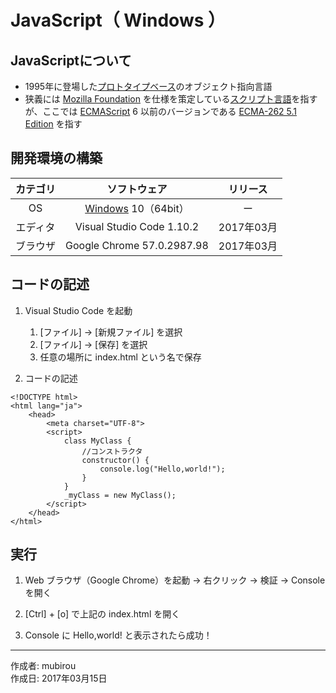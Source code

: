 # JavaScript（ Windows ）

## JavaScriptについて

* 1995年に登場した[プロトタイプベース](http://bit.ly/2l76Rew)のオブジェクト指向言語
* 狭義には [Mozilla Foundation](https://ja.wikipedia.org/wiki/Mozilla_Foundation) を仕様を策定している[スクリプト言語](http://bit.ly/2aNqaBR)を指すが、ここでは [ECMAScript](https://ja.wikipedia.org/wiki/ECMAScript)
 6 以前のバージョンである [ECMA-262 5.1 Edition](https://www.ecma-international.org/ecma-262/5.1/) を指す

## 開発環境の構築

|カテゴリ|ソフトウェア|リリース|
|:--:|:--:|:--:|
|OS|[Windows](https://ja.wikipedia.org/wiki/Microsoft_Windows) 10（64bit）|ー|
|エディタ|Visual Studio Code 1.10.2|2017年03月|
|ブラウザ|Google Chrome 57.0.2987.98|2017年03月|

## コードの記述

1. Visual Studio Code を起動
    1. [ファイル] → [新規ファイル] を選択
    1. [ファイル] → [保存] を選択
    1. 任意の場所に index.html という名で保存

1. コードの記述
```
<!DOCTYPE html>
<html lang="ja">
    <head>
        <meta charset="UTF-8">
        <script>
            class MyClass {
                //コンストラクタ
                constructor() {
                    console.log("Hello,world!");
                }
            }
            _myClass = new MyClass();
        </script>
    </head>
</html>
```

## 実行

1. Web ブラウザ（Google Chrome）を起動 → 右クリック → 検証 → Console を開く

1. [Ctrl] + [o] で上記の index.html を開く

1. Console に Hello,world! と表示されたら成功！

***
作成者: mubirou  
作成日: 2017年03月15日